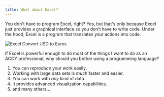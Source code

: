 ```yaml
---
title: What about Excel?
---
```


You don't have to program Excel, right? Yes, but that's only because Excel just provides a graphical interface so you don't have to write code. Under the hood, Excel is a program that translates your actions into code.

![Excel Convert USD to Euros](https://accy570-fa2020-course-site-assets.s3-us-west-2.amazonaws.com/images/excel-currency-convert.png)

If Excel is powerful enough to do most of the things I want to do as an ACCY professional, why should you bother using a programming language?

1. You can _reproduce_ your work easily.
2. Working with large data sets is _much_ faster and easier.
3. You can work with _any_ kind of data.
4. It provides advanced visualization capabilities.
5. and many others...
